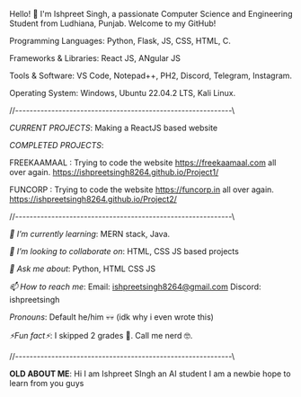 Hello! 👋 I'm Ishpreet Singh, a passionate Computer Science and Engineering Student from Ludhiana, Punjab.  Welcome to my GitHub!

Programming Languages: Python, Flask, JS, CSS, HTML, C.

Frameworks & Libraries: React JS, ANgular JS

Tools & Software: VS Code, Notepad++, PH2, Discord, Telegram, Instagram.

Operating System: Windows, Ubuntu 22.04.2 LTS, Kali Linux.

//------------------------------------------------------------\\

*CURRENT PROJECTS*:
Making a ReactJS based website

*COMPLETED PROJECTS*:

FREEKAAMAAL : Trying to code the website https://freekaamaal.com all over again. https://ishpreetsingh8264.github.io/Project1/

FUNCORP : Trying to code the website https://funcorp.in all over again. https://ishpreetsingh8264.github.io/Project2/


//------------------------------------------------------------\\

*🌱 I’m currently learning*: 
MERN stack, Java.

*🤝 I’m looking to collaborate on*: 
HTML, CSS JS based projects

*💬 Ask me about*: 
Python, HTML CSS JS

*📫 How to reach me*: 
Email: ishpreetsingh8264@gmail.com
Discord: ishpreetsingh

*Pronouns*: 
Default he/him 💀💀 (idk why i even wrote this)

*⚡Fun fact⚡*: 
I skipped 2 grades 🤡.
Call me nerd 🤓.

//------------------------------------------------------------\\


**OLD ABOUT ME**: 
Hi I am Ishpreet SIngh an AI student
I am a newbie hope to learn from you guys
